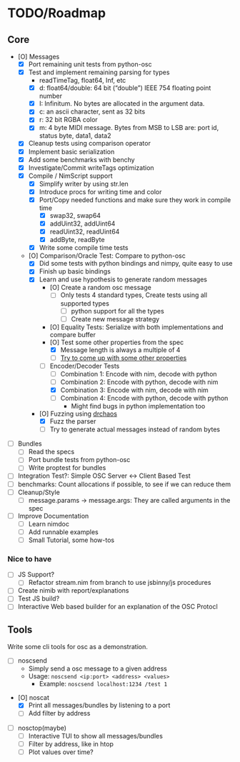 # TODO/Roadmap

## Core

- [O] Messages
  - [X] Port remaining unit tests from python-osc
  - [X] Test and implement remaining parsing for types
    - readTimeTag, float64, Inf, etc
    - [X] d: float64/double: 64 bit (“double”) IEEE 754 floating point number
    - [X] I: Infinitum. No bytes are allocated in the argument data.
    - [X] c: an ascii character, sent as 32 bits
    - [X] r: 32 bit RGBA color
    - [X] m: 4 byte MIDI message. Bytes from MSB to LSB are: port id, status byte, data1, data2
  - [X] Cleanup tests using comparison operator
  - [X] Implement basic serialization
  - [X] Add some benchmarks with benchy
  - [X] Investigate/Commit writeTags optimization
  - [X] Compile / NimScript support
    - [X] Simplify writer by using str.len
    - [X] Introduce procs for writing time and color
    - [X] Port/Copy needed functions and make sure they work in compile time
      - [X] swap32, swap64
      - [X] addUint32, addUint64
      - [X] readUint32, readUint64
      - [X] addByte, readByte
    - [X] Write some compile time tests

  - [O] Comparison/Oracle Test: Compare to python-osc
    - [X] Did some tests with python bindings and nimpy, quite easy to use
    - [X] Finish up basic bindings
    - [X] Learn and use hypothesis to generate random messages
      - [O] Create a random osc message
        - [ ] Only tests 4 standard types, Create tests using all supported types
          - [ ] python support for all the types
          - [ ] Create new message strategy
      - [O] Equality Tests: Serialize with both implementations and compare buffer
      - [O] Test some other properties from the spec
        - [X] Message length is always a multiple of 4
        - [ ] [Try to come up with some other properties](https://fsharpforfunandprofit.com/posts/property-based-testing-2/)
      - [ ] Encoder/Decoder Tests
        - [ ] Combination 1: Encode with nim, decode with python
        - [ ] Combination 2: Encode with python, decode with nim
        - [X] Combination 3: Encode with nim, decode with nim
        - [ ] Combination 4: Encode with python, decode with python
          - Might find bugs in python implementation too
    - [O] Fuzzing using [drchaos](https://github.com/status-im/nim-drchaos)
      - [X] Fuzz the parser
      - [ ] Try to generate actual messages instead of random bytes

- [ ] Bundles
  - [ ] Read the specs
  - [ ] Port bundle tests from python-osc
  - [ ] Write proptest for bundles

- [ ] Integration Test?: Simple OSC Server <-> Client Based Test
- [ ] benchmarks: Count allocations if possible, to see if we can reduce them
- [ ] Cleanup/Style
  - [ ] message.params -> message.args: They are called arguments in the spec

- [ ] Improve Documentation
  - [ ] Learn nimdoc
  - [ ] Add runnable examples
  - [ ] Small Tutorial, some how-tos

### Nice to have

- [ ] JS Support?
  - [ ] Refactor stream.nim from branch to use jsbinny/js procedures
- [ ] Create nimib with report/explanations
- [ ] Test JS build?
- [ ] Interactive Web based builder for an explanation of the OSC Protocl

## Tools

Write some cli tools for osc as a demonstration.

- [ ] noscsend
  - Simply send a osc message to a given address
  - Usage: `noscsend <ip:port> <address> <values>`
    - Example: `noscsend localhost:1234 /test 1`
- [O] noscat
  - [X] Print all messages/bundles by listening to a port
  - [ ] Add filter by address
- [ ] nosctop(maybe)
  - [ ] Interactive TUI to show all messages/bundles
  - [ ] Filter by address, like in htop
  - [ ] Plot values over time?
